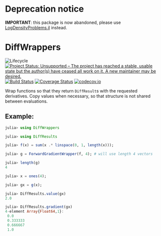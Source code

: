 # Deprecation notice

**IMPORTANT**: this package is now abandoned, please use [LogDensityProblems.jl](https://github.com/tpapp/LogDensityProblems.jl) instead.

# DiffWrappers

![Lifecycle](https://img.shields.io/badge/lifecycle-archived-red.svg)
[![Project Status: Unsupported – The project has reached a stable, usable state but the author(s) have ceased all work on it. A new maintainer may be desired.](https://www.repostatus.org/badges/latest/unsupported.svg)](https://www.repostatus.org/#unsupported)
[![Build Status](https://travis-ci.org/tpapp/DiffWrappers.jl.svg?branch=master)](https://travis-ci.org/tpapp/DiffWrappers.jl)
[![Coverage Status](https://coveralls.io/repos/tpapp/DiffWrappers.jl/badge.svg?branch=master&service=github)](https://coveralls.io/github/tpapp/DiffWrappers.jl?branch=master)
[![codecov.io](http://codecov.io/github/tpapp/DiffWrappers.jl/coverage.svg?branch=master)](http://codecov.io/github/tpapp/DiffWrappers.jl?branch=master)

Wrap functions so that they return `DiffResult`s with the requested derivatives. Copy values when necessary, so that structure is not shared between evaluations.

## Example:

<!--- pasted from output of test/example.jl -->
```julia
julia> using DiffWrappers

julia> using DiffResults

julia> f(x) = sum(x .* linspace(0, 1, length(x)));

julia> g = ForwardGradientWrapper(f, 4); # will use length 4 vectors

julia> length(g)
4

julia> x = ones(4);

julia> gx = g(x);

julia> DiffResults.value(gx)
2.0

julia> DiffResults.gradient(gx)
4-element Array{Float64,1}:
 0.0
 0.333333
 0.666667
 1.0
```
